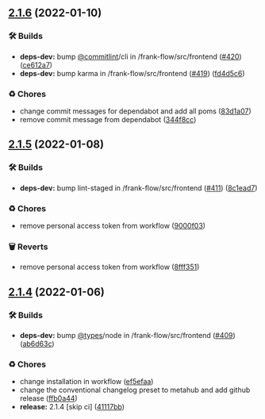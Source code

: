 ## [2.1.6](https://github.com/ibissource/frank-flow/compare/v2.1.5...v2.1.6) (2022-01-10)


### 🛠 Builds

* **deps-dev:** bump [@commitlint](https://github.com/commitlint)/cli in /frank-flow/src/frontend ([#420](https://github.com/ibissource/frank-flow/issues/420)) ([ce612a7](https://github.com/ibissource/frank-flow/commit/ce612a78713aeaba5f6e0ccf032a3e15ff66be4e))
* **deps-dev:** bump karma in /frank-flow/src/frontend ([#419](https://github.com/ibissource/frank-flow/issues/419)) ([fd4d5c6](https://github.com/ibissource/frank-flow/commit/fd4d5c6f1e6d50479fdc548f8da66d2da5f21a78))


### ♻️ Chores

* change commit messages for dependabot and add all poms ([83d1a07](https://github.com/ibissource/frank-flow/commit/83d1a077d970bf82fd070c39bf10690f543e0f45))
* remove commit message from dependabot ([344f8cc](https://github.com/ibissource/frank-flow/commit/344f8cc9333969ba38a7d9db9ed96c4cc0073d48))

## [2.1.5](https://github.com/ibissource/frank-flow/compare/v2.1.4...v2.1.5) (2022-01-08)


### 🛠 Builds

* **deps-dev:** bump lint-staged in /frank-flow/src/frontend ([#411](https://github.com/ibissource/frank-flow/issues/411)) ([8c1ead7](https://github.com/ibissource/frank-flow/commit/8c1ead7756773bd20fb06ff7f005729735a6dc5d))


### ♻️ Chores

* remove personal access token from workflow ([9000f03](https://github.com/ibissource/frank-flow/commit/9000f030ad49c4190b6377c02b8f24570da6d21b))


### 🗑 Reverts

* remove personal access token from workflow ([8fff351](https://github.com/ibissource/frank-flow/commit/8fff351e5ef58c2d2646804d68f74e1705cd5736))

## [2.1.4](https://github.com/ibissource/frank-flow/compare/v2.1.3...v2.1.4) (2022-01-06)


### 🛠 Builds

* **deps-dev:** bump [@types](https://github.com/types)/node in /frank-flow/src/frontend ([#409](https://github.com/ibissource/frank-flow/issues/409)) ([ab6d63c](https://github.com/ibissource/frank-flow/commit/ab6d63ca77ee019631b1ad71a69b211647315fd3))


### ♻️ Chores

* change installation in workflow ([ef5efaa](https://github.com/ibissource/frank-flow/commit/ef5efaa79eb0c3c2f126d01171ec2e7bf9eac813))
* change the conventional changelog preset to metahub and add github release ([ffb0a44](https://github.com/ibissource/frank-flow/commit/ffb0a440fbb9bd172d7aeb2e75417aebea02197f))
* **release:** 2.1.4 [skip ci] ([41117bb](https://github.com/ibissource/frank-flow/commit/41117bb64056834542676a199b2d6691d21de25f))
